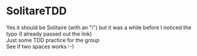 # SolitareTDD
Yes it should be Solitaire (with an "i") but it was a while before I noticed the typo (I already passed out the link)  
Just some TDD practice for the group  
See if two spaces works :-)  
